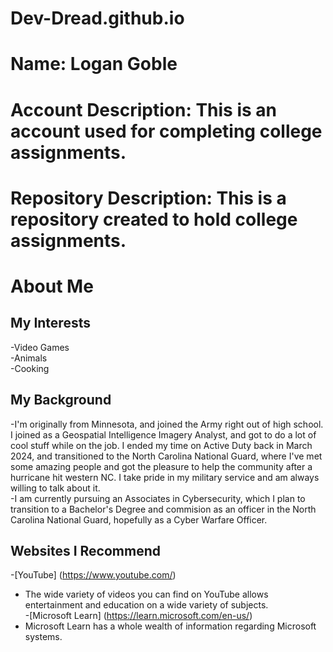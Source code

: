 # Dev-Dread.github.io
# Name: Logan Goble
# Account Description: This is an account used for completing college assignments.
# Repository Description: This is a repository created to hold college assignments.

# About Me
## My Interests
   -Video Games  
   -Animals  
   -Cooking

## My Background
   -I'm originally from Minnesota, and joined the Army right out of high school. I joined as a Geospatial Intelligence Imagery Analyst, and got to do a lot of cool stuff while on the job. I ended my time on Active Duty back in March 2024, and transitioned to the North Carolina National Guard, where I've met some amazing people and got the pleasure to help the community after a hurricane hit western NC. I take pride in my military service and am always willing to talk about it.  
   -I am currently pursuing an Associates in Cybersecurity, which I plan to transition to a Bachelor's Degree and commision as an officer in the North Carolina National Guard, hopefully as a Cyber Warfare Officer.
   
## Websites I Recommend
   -[YouTube] (https://www.youtube.com/)   
   * The wide variety of videos you can find on YouTube allows entertainment and education on a wide variety of subjects.  
   -[Microsoft Learn] (https://learn.microsoft.com/en-us/)
   * Microsoft Learn has a whole wealth of information regarding Microsoft systems.

